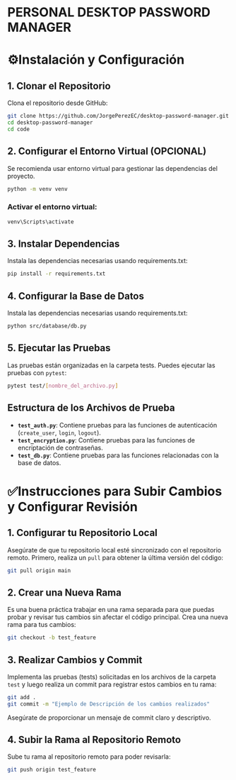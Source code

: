 ﻿# PERSONAL DESKTOP PASSWORD MANAGER


# ⚙️Instalación y Configuración 

## 1. Clonar el Repositorio

Clona el repositorio desde GitHub:

```sh
git clone https://github.com/JorgePerezEC/desktop-password-manager.git
cd desktop-password-manager
cd code
```

## 2. Configurar el Entorno Virtual (OPCIONAL)

Se recomienda usar entorno virtual para gestionar las dependencias del proyecto.

```sh
python -m venv venv
```

### Activar el entorno virtual:

```sh
venv\Scripts\activate
```

## 3. Instalar Dependencias

Instala las dependencias necesarias usando requirements.txt:

```sh
pip install -r requirements.txt
```

## 4. Configurar la Base de Datos

Instala las dependencias necesarias usando requirements.txt:

```sh
python src/database/db.py
```

## 5. Ejecutar las Pruebas

Las pruebas están organizadas en la carpeta tests. Puedes ejecutar las pruebas con `pytest`:

```sh
pytest test/[nombre_del_archivo.py]
```

## Estructura de los Archivos de Prueba

- **`test_auth.py`**: Contiene pruebas para las funciones de autenticación (`create_user`, `login`, `logout`).
- **`test_encryption.py`**: Contiene pruebas para las funciones de encriptación de contraseñas.
- **`test_db.py`**: Contiene pruebas para las funciones relacionadas con la base de datos.


# ✅Instrucciones para Subir Cambios y Configurar Revisión 

## 1. Configurar tu Repositorio Local

Asegúrate de que tu repositorio local esté sincronizado con el repositorio remoto. Primero, realiza un `pull` para obtener la última versión del código:

```sh
git pull origin main
```

## 2. Crear una Nueva Rama

Es una buena práctica trabajar en una rama separada para que puedas probar y revisar tus cambios sin afectar el código principal. Crea una nueva rama para tus cambios:

```sh
git checkout -b test_feature
```

## 3. Realizar Cambios y Commit

Implementa las pruebas (tests) solicitadas en los archivos de la carpeta `test` y luego realiza un commit para registrar estos cambios en tu rama:

```sh
git add .
git commit -m "Ejemplo de Descripción de los cambios realizados"
```

Asegúrate de proporcionar un mensaje de commit claro y descriptivo.

## 4. Subir la Rama al Repositorio Remoto

Sube tu rama al repositorio remoto para poder revisarla:

```sh
git push origin test_feature
```
